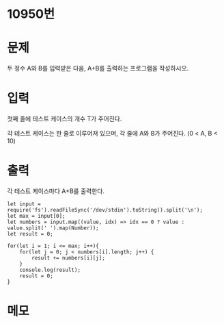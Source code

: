 # 10950번


# 문제
두 정수 A와 B를 입력받은 다음, A+B를 출력하는 프로그램을 작성하시오.

# 입력
첫째 줄에 테스트 케이스의 개수 T가 주어진다.

각 테스트 케이스는 한 줄로 이루어져 있으며, 각 줄에 A와 B가 주어진다. (0 < A, B < 10)

# 출력
각 테스트 케이스마다 A+B를 출력한다.
```
let input = require('fs').readFileSync('/dev/stdin').toString().split('\n');
let max = input[0];
let numbers = input.map((value, idx) => idx == 0 ? value : value.split(' ').map(Number));
let result = 0;

for(let i = 1; i <= max; i++){
    for(let j = 0; j < numbers[i].length; j++) {
        result += numbers[i][j];
    }
    console.log(result);
    result = 0;
}
```

# 메모
